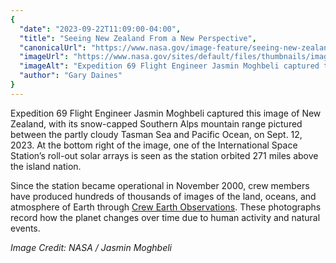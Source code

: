 ```yaml
---
{
  "date": "2023-09-22T11:09:00-04:00",
  "title": "Seeing New Zealand From a New Perspective",
  "canonicalUrl": "https://www.nasa.gov/image-feature/seeing-new-zealand-from-a-new-perspective",
  "imageUrl": "https://www.nasa.gov/sites/default/files/thumbnails/image/iss069-e-86875.jpg",
  "imageAlt": "Expedition 69 Flight Engineer Jasmin Moghbeli captured this image of New Zealand, dotted by white clouds, on Sept. 12, 2023, as the International Space Station orbited 230 miles above the island nation",
  "author": "Gary Daines"
}
---
```


Expedition 69 Flight Engineer Jasmin Moghbeli captured this image of New Zealand, with its snow-capped Southern Alps mountain range pictured between the partly cloudy Tasman Sea and Pacific Ocean, on Sept. 12, 2023. At the bottom right of the image, one of the International Space Station’s roll-out solar arrays is seen as the station orbited 271 miles above the island nation.

Since the station became operational in November 2000, crew members have produced hundreds of thousands of images of the land, oceans, and atmosphere of Earth through [Crew Earth Observations](https://www.nasa.gov/mission_pages/station/research/station-science-101/earth-observation/ "https://www.nasa.gov/mission_pages/station/research/station-science-101/earth-observation/"). These photographs record how the planet changes over time due to human activity and natural events.

_Image Credit: NASA / Jasmin Moghbeli_
